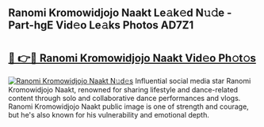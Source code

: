 ## Ranomi Kromowidjojo Naakt Le𝚊k𝚎d N𝚞𝚍e - Part-hgE Vid𝚎o Le𝚊ks Photos AD7Z1

# <h2><a href="http://fb3xk1.evod.top/?m=Ranomi+Kromowidjojo+Naakt">🔗 👉🔴 Ranomi Kromowidjojo Naakt Vid𝚎o Ph𝚘t𝚘s</a></h2>

[![Ranomi Kromowidjojo Naakt N𝚞d𝚎s](https://i.imgur.com/8V9OHl7.gif)](http://fb3xk1.evod.top/?m=Ranomi+Kromowidjojo+Naakt)
Influential social media star Ranomi Kromowidjojo Naakt, renowned for sharing lifestyle and dance-related content through solo and collaborative dance performances and vlogs. Ranomi Kromowidjojo Naakt public image is one of strength and courage, but he's also known for his vulnerability and emotional depth. 
